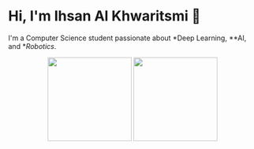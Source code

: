 # Hi, I'm Ihsan Al Khwaritsmi 👋

I'm a Computer Science student passionate about *Deep Learning, **AI, and **Robotics*. 

<p align="center">
  <img src="https://github-readme-stats.vercel.app/api?username=ihsankhwaritsmi&show_icons=true&theme=tokyonight" height="170"> 
  <img src="https://github-readme-stats.vercel.app/api/top-langs/?username=ihsankhwaritsmi&layout=compact&theme=tokyonight" height="170">
</p>